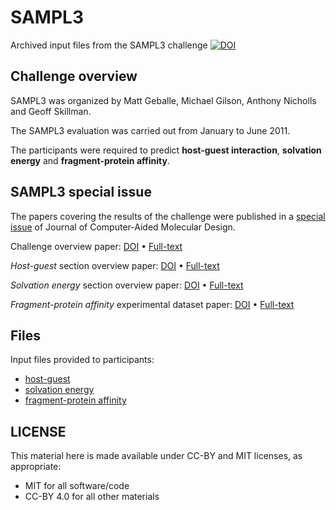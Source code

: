 # SAMPL3
Archived input files from the SAMPL3 challenge
[![DOI](https://zenodo.org/badge/DOI/10.5281/zenodo.5508282.svg)](https://doi.org/10.5281/zenodo.5508282)

## Challenge overview
SAMPL3 was organized by Matt Geballe, Michael Gilson, Anthony Nicholls and Geoff Skillman.

The SAMPL3 evaluation was carried out from January to June 2011.

The participants were required to predict **host-guest interaction**, **solvation energy** and **fragment-protein affinity**.

## SAMPL3 special issue
The papers covering the results of the challenge were published in a [special issue](https://link.springer.com/journal/10822/volumes-and-issues/26-5) of Journal of Computer-Aided Molecular Design.

Challenge overview paper: [DOI](https://doi.org/10.1007/s10822-012-9580-z) • [Full-text](https://rdcu.be/cinaq)

*Host-guest* section overview paper: [DOI](https://doi.org/10.1007/s10822-012-9554-1) • [Full-text](https://rdcu.be/cinkR)

*Solvation energy* section overview paper: [DOI](https://doi.org/10.1007/s10822-012-9568-8) • [Full-text](https://rdcu.be/cinl4)

*Fragment-protein affinity* experimental dataset paper: [DOI](https://doi.org/10.1007/s10822-011-9521-2) • [Full-text](https://rdcu.be/cincq)



## Files
Input files provided to participants:

* [host-guest](host-guest)
* [solvation energy](solvation_energy)
* [fragment-protein affinity](fragment-protein_affinity)

## LICENSE

This material here is made available under CC-BY and MIT licenses, as appropriate:

* MIT for all software/code
* CC-BY 4.0 for all other materials
